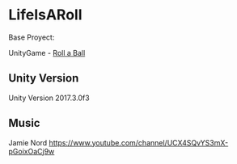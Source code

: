 # LifeIsARoll

Base Proyect:

UnityGame - [Roll a Ball](https://unity3d.com/es/learn/tutorials/s/roll-ball-tutorial)

## Unity Version
Unity Version 2017.3.0f3

## Music
Jamie Nord
https://www.youtube.com/channel/UCX4SQvYS3mX-pGoixOaCj9w
